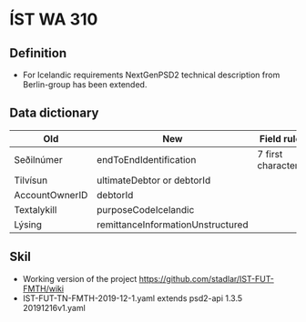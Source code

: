
# ÍST WA 310

## Definition

* For Icelandic requirements NextGenPSD2 technical description from Berlin-group has been extended.


## Data dictionary



| Old               | New                               | Field rule            | Description   |
| ----------------- | --------------------------------- | --------------------- | ------------- |
| Seðilnúmer        | endToEndIdentification            | 7 first characters    | billNumber    |
| Tilvísun          | ultimateDebtor or debtorId        |                       | reference     |
| AccountOwnerID    | debtorId                          |                       |               |
| Textalykill       | purposeCodeIcelandic              |                       | CategoryCode  |
| Lýsing            | remittanceInformationUnstructured |                       |               |



## Skil

* Working version of the project https://github.com/stadlar/IST-FUT-FMTH/wiki
* IST-FUT-TN-FMTH-2019-12-1.yaml extends psd2-api 1.3.5 20191216v1.yaml




